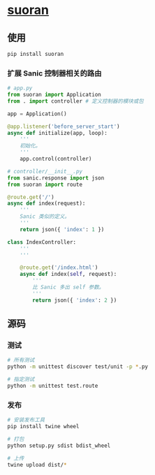 # [suoran](https://github.com/chenshenchao/suoran)

## 使用

```bash
pip install suoran
```

### 扩展 Sanic 控制器相关的路由

```python
# app.py
from suoran import Application
from . import controller # 定义控制器的模块或包

app = Application()

@app.listener('before_server_start')
async def initialize(app, loop):
    '''
    初始化。
    '''
    app.control(controller)
```

```python
# controller/__init__.py
from sanic.response import json
from suoran import route

@route.get('/')
async def index(request):
    '''
    Sanic 类似的定义。
    '''
    return json({ 'index': 1 })

class IndexController:
    '''
    '''

    @route.get('/index.html')
    async def index(self, request):
        '''
        比 Sanic 多出 self 参数。
        '''
        return json({ 'index': 2 })
```

## 源码

### 测试

```bash
# 所有测试
python -m unittest discover test/unit -p *.py

# 指定测试
python -m unittest test.route
```

### 发布

```bash
# 安装发布工具
pip install twine wheel

# 打包
python setup.py sdist bdist_wheel

# 上传
twine upload dist/*
```
